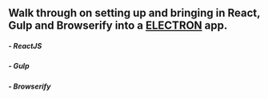 ## Walk through on setting up and bringing in React, Gulp and Browserify into a [ELECTRON](http://electron.atom.io/) app.

##### - ReactJS
##### - Gulp
##### - Browserify 